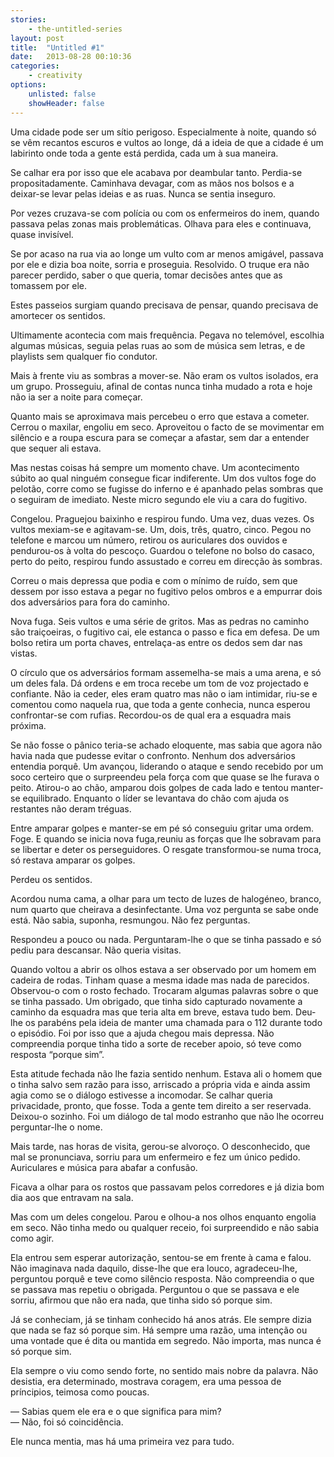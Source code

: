 ```yaml
---
stories:
    - the-untitled-series
layout: post
title:  "Untitled #1"
date:   2013-08-28 00:10:36
categories: 
    - creativity
options:
    unlisted: false
    showHeader: false
---
```


Uma cidade pode ser um sítio perigoso. Especialmente à noite, quando só se vêm recantos escuros e vultos ao longe, dá a ideia de que a cidade é um labirinto onde toda a gente está perdida, cada um à sua maneira.

Se calhar era por isso que ele acabava por deambular tanto. Perdia-se propositadamente. Caminhava devagar, com as mãos nos bolsos e a deixar-se levar pelas ideias e as ruas. Nunca se sentia inseguro.

Por vezes cruzava-se com polícia ou com os enfermeiros do inem, quando passava pelas zonas mais problemáticas. Olhava para eles e continuava, quase invisível.

Se por acaso na rua via ao longe um vulto com ar menos amigável, passava por ele e dizia boa noite, sorria e proseguia. Resolvido. O truque era não parecer perdido, saber o que queria, tomar decisões antes que as tomassem por ele.

Estes passeios surgiam quando precisava de pensar, quando precisava de amortecer os sentidos.

Ultimamente acontecia com mais frequência. Pegava no telemóvel, escolhia algumas músicas, seguia pelas ruas ao som de música sem letras, e de playlists sem qualquer fio condutor.

Mais à frente viu as sombras a mover-se. Não eram os vultos isolados, era um grupo. Prosseguiu, afinal de contas nunca tinha mudado a rota e hoje não ia ser a noite para começar.

Quanto mais se aproximava mais percebeu o erro que estava a cometer. Cerrou o maxilar, engoliu em seco. Aproveitou o facto de se movimentar em silêncio e a roupa escura para se começar a afastar, sem dar a entender que sequer ali estava.

Mas nestas coisas há sempre um momento chave. Um acontecimento súbito ao qual ninguém consegue ficar indiferente. Um dos vultos foge do pelotão, corre como se fugisse do inferno e é apanhado pelas sombras que o seguiram de imediato. Neste micro segundo ele viu a cara do fugitivo.

Congelou. Praguejou baixinho e respirou fundo. Uma vez, duas vezes. Os vultos mexiam-se e agitavam-se. Um, dois, três, quatro, cinco. Pegou no telefone e marcou um número, retirou os auriculares dos ouvidos e pendurou-os à volta do pescoço. Guardou o telefone no bolso do casaco, perto do peito, respirou fundo assustado e correu em direcção às sombras.

Correu o mais depressa que podia e com o mínimo de ruído, sem que dessem por isso estava a pegar no fugitivo pelos ombros e a empurrar dois dos adversários para fora do caminho.

Nova fuga. Seis vultos e uma série de gritos. Mas as pedras no caminho são traiçoeiras, o fugitivo cai, ele estanca o passo e fica em defesa. De um bolso retira um porta chaves, entrelaça-as entre os dedos sem dar nas vistas.

O círculo que os adversários formam assemelha-se mais a uma arena, e só um deles fala. Dá ordens e em troca recebe um tom de voz projectado e confiante. Não ia ceder, eles eram quatro mas não o iam intimidar, riu-se e comentou como naquela rua, que toda a gente conhecia, nunca esperou confrontar-se com rufias. Recordou-os de qual era a esquadra mais próxima.

Se não fosse o pânico teria-se achado eloquente, mas sabia que agora não havia nada que pudesse evitar o confronto. Nenhum dos adversários entendia porquê. Um avançou, liderando o ataque e sendo recebido por um soco certeiro que o surpreendeu pela força com que quase se lhe furava o peito. Atirou-o ao chão, amparou dois golpes de cada lado e tentou manter-se equilibrado. Enquanto o líder se levantava do chão com ajuda os restantes não deram tréguas.

Entre amparar golpes e manter-se em pé só conseguiu gritar uma ordem. Foge. E quando se inicia nova fuga,reuniu as forças que lhe sobravam para se libertar e deter os perseguidores. O resgate transformou-se numa troca, só restava amparar os golpes.

Perdeu os sentidos.

Acordou numa cama, a olhar para um tecto de luzes de halogéneo, branco, num quarto que cheirava a desinfectante. Uma voz pergunta se sabe onde está. Não sabia, suponha, resmungou. Não fez perguntas.

Respondeu a pouco ou nada. Perguntaram-lhe o que se tinha passado e só pediu para descansar. Não queria visitas.

Quando voltou a abrir os olhos estava a ser observado por um homem em cadeira de rodas. Tinham quase a mesma idade mas nada de parecidos. Observou-o com o rosto fechado. Trocaram algumas palavras sobre o que se tinha passado. Um obrigado, que tinha sido capturado novamente a caminho da esquadra mas que teria alta em breve, estava tudo bem. Deu-lhe os parabéns pela ideia de manter uma chamada para o 112 durante todo o episódio. Foi por isso que a ajuda chegou mais depressa. Não compreendia porque tinha tido a sorte de receber apoio, só teve como resposta “porque sim”.

Esta atitude fechada não lhe fazia sentido nenhum. Estava ali o homem que o tinha salvo sem razão para isso, arriscado a própria vida e ainda assim agia como se o diálogo estivesse a incomodar. Se calhar queria privacidade, pronto, que fosse. Toda a gente tem direito a ser reservada. Deixou-o sozinho. Foi um diálogo de tal modo estranho que não lhe ocorreu perguntar-lhe o nome.

Mais tarde, nas horas de visita, gerou-se alvoroço. O desconhecido, que mal se pronunciava, sorriu para um enfermeiro e fez um único pedido. Auriculares e música para abafar a confusão.

Ficava a olhar para os rostos que passavam pelos corredores e já dizia bom dia aos que entravam na sala.

Mas com um deles congelou. Parou e olhou-a nos olhos enquanto engolia em seco. Não tinha medo ou qualquer receio, foi surpreendido e não sabia como agir.

Ela entrou sem esperar autorização, sentou-se em frente à cama e falou. Não imaginava nada daquilo, disse-lhe que era louco, agradeceu-lhe, perguntou porquê e teve como silêncio resposta. Não compreendia o que se passava mas repetiu o obrigada. Perguntou o que se passava e ele sorriu, afirmou que não era nada, que tinha sido só porque sim.

Já se conheciam, já se tinham conhecido há anos atrás. Ele sempre dizia que nada se faz só porque sim. Há sempre uma razão, uma intenção ou uma vontade que é dita ou mantida em segredo. Não importa, mas nunca é só porque sim.

Ela sempre o viu como sendo forte, no sentido mais nobre da palavra. Não desistia, era determinado, mostrava coragem, era uma pessoa de príncipios, teimosa como poucas.

— Sabias quem ele era e o que significa para mim?    
— Não, foi só coincidência.

Ele nunca mentia, mas há uma primeira vez para tudo.